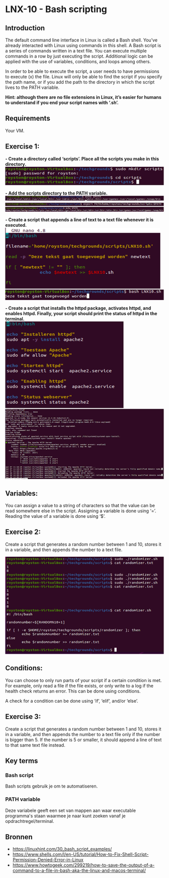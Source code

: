 # LNX-10 - Bash scripting

## Introduction
The default command line interface in Linux is called a Bash shell. You’ve already interacted with Linux using commands in this shell.
A Bash script is a series of commands written in a text file. You can execute multiple commands in a row by just executing the script.
Additional logic can be applied with the use of variables, conditions, and loops among others.  

In order to be able to execute the script, a user needs to have permissions to execute (x) the file.
Linux will only be able to find the script if you specify the path name, or if you add the path to the directory in which the script lives to the PATH variable.  

**Hint: although there are no file extensions in Linux, it’s easier for humans to understand if you end your script names with ‘.sh’.**  

## Requirements
Your VM.  

## Exercise 1:

**- Create a directory called ‘scripts’. Place all the scripts you make in this directory.**  
![Kijk](https://github.com/Electroybot/cloud-6-repo-Electroybot/blob/main/00_includes/Week%201/LNX-10/01.png?raw=true)  

**- Add the scripts directory to the PATH variable.**  
![Kijk](https://github.com/Electroybot/cloud-6-repo-Electroybot/blob/main/00_includes/Week%201/LNX-10/02%2001.png?raw=true)  
![Kijk](https://github.com/Electroybot/cloud-6-repo-Electroybot/blob/main/00_includes/Week%201/LNX-10/02%2002.png?raw=true)  
![Kijk](https://github.com/Electroybot/cloud-6-repo-Electroybot/blob/main/00_includes/Week%201/LNX-10/02%2003.png?raw=true)  

**- Create a script that appends a line of text to a text file whenever it is executed.**  
![Kijk](https://github.com/Electroybot/cloud-6-repo-Electroybot/blob/main/00_includes/Week%201/LNX-10/03%2001.png?raw=true)  
![Kijk](https://github.com/Electroybot/cloud-6-repo-Electroybot/blob/main/00_includes/Week%201/LNX-10/03%2002.png?raw=true)  

**- Create a script that installs the httpd package, activates httpd, and enables httpd. Finally, your script should print the status of httpd in the terminal.**  
![Kijk](https://github.com/Electroybot/cloud-6-repo-Electroybot/blob/main/00_includes/Week%201/LNX-10/04%2001.png?raw=true)  
![Kijk](https://github.com/Electroybot/cloud-6-repo-Electroybot/blob/main/00_includes/Week%201/LNX-10/04%2002.png?raw=true)  

## Variables:

You can assign a value to a string of characters so that the value can be read somewhere else in the script.
Assigning a variable is done using ‘=’.
Reading the value of a variable is done using ‘$<insert variable name here>’.  

## Exercise 2:
Create a script that generates a random number between 1 and 10, stores it in a variable, and then appends the number to a text file.  

![Kijk](https://github.com/Electroybot/cloud-6-repo-Electroybot/blob/main/00_includes/Week%201/LNX-10/Ex%2002.png?raw=true)    

## Conditions:  
You can choose to only run parts of your script if a certain condition is met. For example, only read a file if the file exists, or only write to a log if the health check returns an error. This can be done using conditions.  

A check for a condition can be done using ‘if’, ‘elif’, and/or ‘else’.   

## Exercise 3:  
Create a script that generates a random number between 1 and 10, stores it in a variable, and then appends the number to a text file only if the number is bigger than 5. If the number is 5 or smaller, it should append a line of text to that same text file instead.  

## Key terms

### Bash script
Bash scripts gebruik je om te automatiseren.  

### PATH variable
Deze variabele geeft een set van mappen aan waar executable programma's staan waarmee je naar kunt zoeken vanaf je opdrachtregel/terminal.  

## Bronnen

- https://linuxhint.com/30_bash_script_examples/
- https://www.shells.com/l/en-US/tutorial/How-to-Fix-Shell-Script-Permission-Denied-Error-in-Linux
- https://www.howtogeek.com/299219/how-to-save-the-output-of-a-command-to-a-file-in-bash-aka-the-linux-and-macos-terminal/
